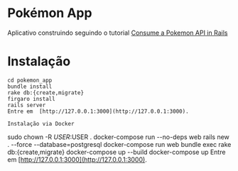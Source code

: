# Pokémon App

Aplicativo construindo seguindo o tutorial [Consume a Pokemon API in Rails](https://www.youtube.com/watch?v=NXg3oE5JMm0)

# Instalação 
```
cd pokemon_app
bundle install
rake db:{create,migrate}
firgaro install
rails server
Entre em  [http://127.0.0.1:3000](http://127.0.0.1:3000).

Instalação via Docker

```
sudo chown -R $USER:$USER .
docker-compose run --no-deps web rails new . --force --database=postgresql
docker-compose run web bundle exec rake db:{create,migrate}
docker-compose up --build
docker-compose up 
Entre em  [http://127.0.0.1:3000](http://127.0.0.1:3000).


